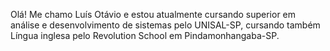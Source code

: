 Olá! Me chamo Luís Otávio e estou atualmente cursando superior em análise e desenvolvimento de sistemas pelo UNISAL-SP, cursando também Língua inglesa pelo Revolution School em Pindamonhangaba-SP.


